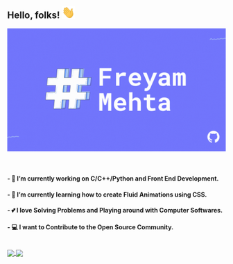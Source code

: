 ## Hello, folks! <img src="wave.gif" width="30px">


[![Header](header.gif "Header")](https://freyam.netlify.app/)

<br>

#### - 🔭 I’m currently working on **C/C++/Python and Front End Development**.
#### - 🌱 I’m currently learning how to create **Fluid Animations using CSS**.
#### - 💕 I love **Solving Problems and Playing around with Computer Softwares**.
#### - 💻 I want to **Contribute to the Open Source Community**.

<br>

<a href="https://github.com/freyam/freyam">
  <img align="center" src="https://github-readme-stats.vercel.app/api/top-langs/?username=freyam&layout=compact&title_color=CCD6F6&text_color=CCD6F6&icon_color=2bbc8a&bg_color=1d1f21&hide_border=1&border_radius=15&custom_title=Languages" />
</a>
<a href="https://github.com/freyam/freyam">
  <img align="center" src="https://github-readme-stats.vercel.app/api?username=freyam&show_icons=true&count_private=true&title_color=CCD6F6&text_color=CCD6F6&icon_color=7276fd&bg_color=1d1f21&hide=issues&hide_border=1&border_radius=15&custom_title=Stats" />
</a>